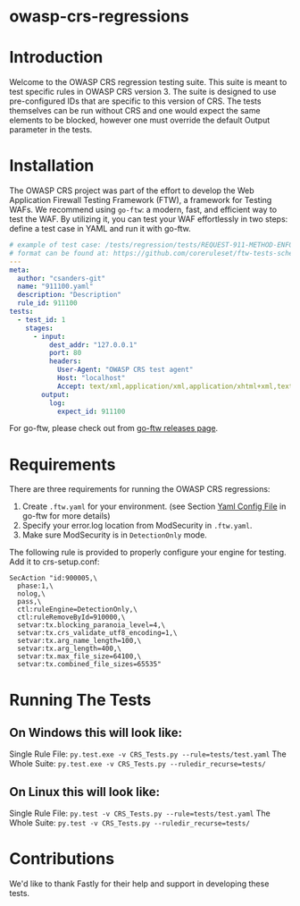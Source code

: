 owasp-crs-regressions
=====================

Introduction
============
Welcome to the OWASP CRS regression testing suite. This suite is meant to test specific rules in OWASP CRS version 3. The suite is designed to use pre-configured IDs that are specific to this version of CRS. The tests themselves can be run without CRS and one would expect the same elements to be blocked, however one must override the default Output parameter in the tests.

Installation
============
The OWASP CRS project was part of the effort to develop the Web Application Firewall Testing Framework (FTW), a framework for Testing WAFs. We recommend using `go-ftw`: a modern, fast, and efficient way to test the WAF. By utilizing it, you can test your WAF effortlessly in two steps: define a test case in YAML and run it with go-ftw.

```yaml
# example of test case: /tests/regression/tests/REQUEST-911-METHOD-ENFORCEMENT
# format can be found at: https://github.com/coreruleset/ftw-tests-schema
---
meta:
  author: "csanders-git"
  name: "911100.yaml"
  description: "Description"
  rule_id: 911100
tests:
  - test_id: 1
    stages:
      - input:
          dest_addr: "127.0.0.1"
          port: 80
          headers:
            User-Agent: "OWASP CRS test agent"
            Host: "localhost"
            Accept: text/xml,application/xml,application/xhtml+xml,text/html;q=0.9,text/plain;q=0.8,image/png,*/*;q=0.5
        output:
          log:
            expect_id: 911100
```

For go-ftw, please check out from [go-ftw releases page](https://github.com/coreruleset/go-ftw/releases).

Requirements
============
There are three requirements for running the OWASP CRS regressions:

1. Create `.ftw.yaml` for your environment. (see Section [Yaml Config File](https://github.com/coreruleset/go-ftw#yaml-config-file) in go-ftw for more details)
2. Specify your error.log location from ModSecurity in `.ftw.yaml`.
3. Make sure ModSecurity is in `DetectionOnly` mode.

The following rule is provided to properly configure your engine for testing. Add it to crs-setup.conf:
```
SecAction "id:900005,\
  phase:1,\
  nolog,\
  pass,\
  ctl:ruleEngine=DetectionOnly,\
  ctl:ruleRemoveById=910000,\
  setvar:tx.blocking_paranoia_level=4,\
  setvar:tx.crs_validate_utf8_encoding=1,\
  setvar:tx.arg_name_length=100,\
  setvar:tx.arg_length=400,\
  setvar:tx.max_file_size=64100,\
  setvar:tx.combined_file_sizes=65535"
```

Running The Tests
=================

On Windows this will look like:
-------------------------------
Single Rule File:
```py.test.exe -v CRS_Tests.py --rule=tests/test.yaml```
The Whole Suite:
```py.test.exe -v CRS_Tests.py --ruledir_recurse=tests/```

On Linux this will look like:
-----------------------------
Single Rule File:
```py.test -v CRS_Tests.py --rule=tests/test.yaml```
The Whole Suite:
```py.test -v CRS_Tests.py --ruledir_recurse=tests/```

Contributions
=============

We'd like to thank Fastly for their help and support in developing these tests.
